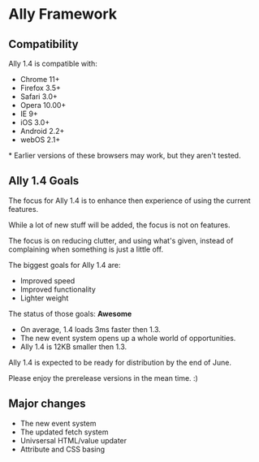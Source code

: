# Ally Framework

## Compatibility

Ally 1.4 is compatible with:

- Chrome 11+
- Firefox 3.5+
- Safari 3.0+
- Opera 10.00+
- IE 9+
- iOS 3.0+
- Android 2.2+
- webOS 2.1+

\* Earlier versions of these browsers may work, but they aren't tested.

## Ally 1.4 Goals

The focus for Ally 1.4 is to enhance then experience of using the current features.

While a lot of new stuff will be added, the focus is not on features.

The focus is on reducing clutter, and using what's given, instead of complaining when something is just a little off.

The biggest goals for Ally 1.4 are:

- Improved speed
- Improved functionality
- Lighter weight

The status of those goals: **Awesome**

- On average, 1.4 loads 3ms faster then 1.3.
- The new event system opens up a whole world of opportunities.
- Ally 1.4 is 12KB smaller then 1.3.

Ally 1.4 is expected to be ready for distribution by the end of June.

Please enjoy the prerelease versions in the mean time. :)

## Major changes

- The new event system
- The updated fetch system
- Univsersal HTML/value updater
- Attribute and CSS basing
